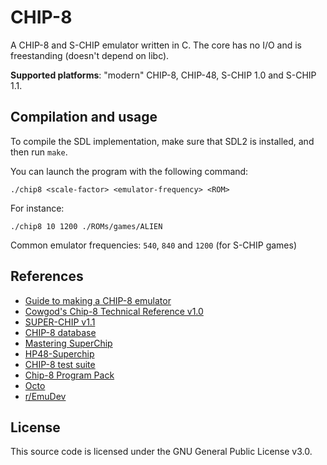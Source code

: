 # CHIP-8

A CHIP-8 and S-CHIP emulator written in C. The core has no I/O and is freestanding (doesn't depend on libc).

**Supported platforms**: "modern" CHIP-8, CHIP-48, S-CHIP 1.0 and S-CHIP 1.1.

## Compilation and usage

To compile the SDL implementation, make sure that SDL2 is installed, and then run `make`.

You can launch the program with the following command:

```
./chip8 <scale-factor> <emulator-frequency> <ROM>
```

For instance:

```
./chip8 10 1200 ./ROMs/games/ALIEN
```

Common emulator frequencies: `540`, `840` and `1200` (for S-CHIP games)

## References

-   [Guide to making a CHIP-8 emulator](https://tobiasvl.github.io/blog/write-a-chip-8-emulator)
-   [Cowgod's Chip-8 Technical Reference v1.0](http://devernay.free.fr/hacks/chip8/C8TECH10.HTM)
-   [SUPER-CHIP v1.1](http://devernay.free.fr/hacks/chip8/schip.txt)
-   [CHIP-8 database](https://github.com/chip-8/chip-8-database)
-   [Mastering SuperChip](https://johnearnest.github.io/Octo/docs/SuperChip.html)
-   [HP48-Superchip](https://github.com/Chromatophore/HP48-Superchip)
-   [CHIP-8 test suite](https://github.com/Timendus/chip8-test-suite)
-   [Chip-8 Program Pack](https://github.com/kripod/chip8-roms)
-   [Octo](https://github.com/JohnEarnest/Octo)
-   [r/EmuDev](https://www.reddit.com/r/EmuDev)

## License

This source code is licensed under the GNU General Public License v3.0.

